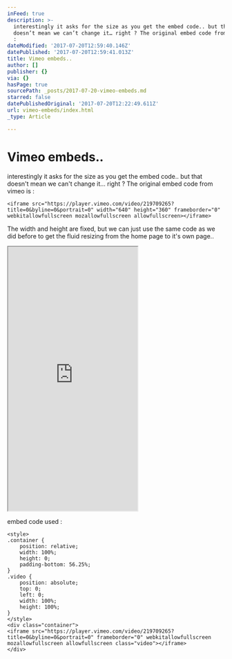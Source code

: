 ```yaml
---
inFeed: true
description: >-
  interestingly it asks for the size as you get the embed code.. but that
  doesn’t mean we can’t change it… right ? The original embed code from vimeo is
  :
dateModified: '2017-07-20T12:59:40.146Z'
datePublished: '2017-07-20T12:59:41.013Z'
title: Vimeo embeds..
author: []
publisher: {}
via: {}
hasPage: true
sourcePath: _posts/2017-07-20-vimeo-embeds.md
starred: false
datePublishedOriginal: '2017-07-20T12:22:49.611Z'
url: vimeo-embeds/index.html
_type: Article

---
```

# Vimeo embeds..

interestingly it asks for the size as you get the embed code.. but that doesn't mean we can't change it... right ? The original embed code from vimeo is :

    <iframe src="https://player.vimeo.com/video/219709265?title=0&byline=0&portrait=0" width="640" height="360" frameborder="0" webkitallowfullscreen mozallowfullscreen allowfullscreen></iframe>

The width and height are fixed, but we can just use the same code as we did before to get the fluid resizing from the home page to it's own page..

<iframe src="https://the-grid.github.io/ed-userhtml/?g=eJx1UMtuwyAQvPMVK6T21uBESqq4xj31F3rH9iZeFQyCjSO3yr-X2mkqRSonZkDzqhJPFmtROWQDIfqAkSct_bFkYosSWj8wDqzlOzn08OYa7JIEVYvVz5OhASN8Ccgn-ERMfighojVMI77M_Jk67ktYF8XDQvRIx55LKBYYTNfRcHxqPLN3JWx3q802f72I1UhdNr2XN03y9sRXefbhJmXx8Kf7r-_CXESlfut3NEJrTUpa3lrJzNMhGoeQYqtlzxxSqVSwZsKYo-U98gZOzSHVZr1_Lvab3fZ1Xk4Xj81ks06-BB85GmJdSJgFGx87jFpmfMbmg9hY68-Hk7WpjYgDOP95T93ja9zZXNaVWqLmzCqXqYX4BqAdmEg" height="610" style=""></iframe>

embed code used :

    <style>
    .container {
        position: relative;
        width: 100%;
        height: 0;
        padding-bottom: 56.25%;
    }
    .video {
        position: absolute;
        top: 0;
        left: 0;
        width: 100%;
        height: 100%;
    }
    </style>
    <div class="container">
    <iframe src="https://player.vimeo.com/video/219709265?title=0&byline=0&portrait=0" frameborder="0" webkitallowfullscreen mozallowfullscreen allowfullscreen class="video"></iframe>
    </div>